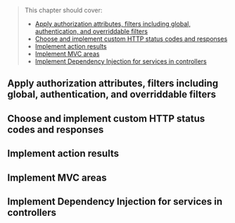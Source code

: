 > This chapter should cover:
> - [Apply authorization attributes, filters including global, authentication, and overriddable filters]()
> - [Choose and implement custom HTTP status codes and responses]()
> - [Implement action results]()
> - [Implement MVC areas]()
> - [Implement Dependency Injection for services in controllers]()

## Apply authorization attributes, filters including global, authentication, and overriddable filters
## Choose and implement custom HTTP status codes and responses
## Implement action results
## Implement MVC areas
## Implement Dependency Injection for services in controllers
